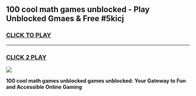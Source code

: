 
## 100 cool math games unblocked - Play Unblocked Gmaes & Free #5kicj
<h3>
<a href="https://news.freeplayer.one?title=100_cool_math_games_unblocked&ref=26F">CLICK TO PLAY</a></h3>
<hr>

<h3>
<a href="https://news.freeplayer.one?title=100_cool_math_games_unblocked&ref=26F">CLICK 2 PLAY</a>
  
</h3>

<a href="https://news.freeplayer.one?title=100_cool_math_games_unblocked&ref=26F/"><img src="https://clearcache.store/games.png"></a>


**100 cool math games unblocked games unblocked: Your Gateway to Fun and Accessible Online Gaming**
